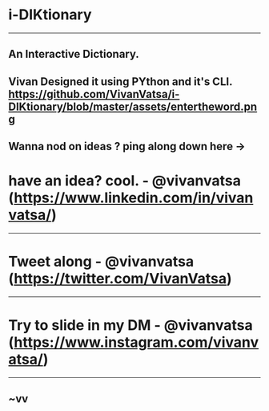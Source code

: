 # i-DIKtionary
-----------
An Interactive Dictionary.
-----------------
Vivan Designed it using PYthon and it's CLI.
https://github.com/VivanVatsa/i-DIKtionary/blob/master/assets/entertheword.png
-----------
Wanna nod on ideas ? ping along down here ->
------------
# have an idea? cool. - @vivanvatsa (https://www.linkedin.com/in/vivanvatsa/)
-----------------
# Tweet along - @vivanvatsa (https://twitter.com/VivanVatsa)
---------------
# Try to slide in my DM - @vivanvatsa (https://www.instagram.com/vivanvatsa/)
-----------
~vv
-----------
